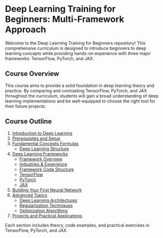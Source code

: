 # Deep Learning Training for Beginners: Multi-Framework Approach

Welcome to the Deep Learning Training for Beginners repository! This comprehensive curriculum is designed to introduce beginners to deep learning concepts while providing hands-on experience with three major frameworks: TensorFlow, PyTorch, and JAX.

 
## Course Overview

This course aims to provide a solid foundation in deep learning theory and practice. By comparing and contrasting TensorFlow, PyTorch, and JAX throughout the curriculum, students will gain a broad understanding of deep learning implementations and be well-equipped to choose the right tool for their future projects.

## Course Outline

1. [Introduction to Deep Learning](01_introduction/introduction.md)
2. [Prerequisites and Setup](00_prerequisites-and-setup/prerequisites-and-setup.md)
3. [Fundamental Concepts Formulas](02_fundamental-concepts/formulas.md)
   - [Deep Learning Structure](02_fundamental-concepts/01_fundamental_concepts_dl.md)
4. [Deep Learning Frameworks](03_deep-learning-frameworks/)
   - [Framework Overview](03_deep-learning-frameworks/01_framework_overview.md)
   - [Industries & Experience](03_deep-learning-frameworks/02_framework_industry_experience.md)
   - [Framework Code Structure](03_deep-learning-frameworks/03_framework_code_structure.md)
   - [TensorFlow](03_deep-learning-frameworks/04_tensorflow_fundamental_concepts.md)
   - [PyTorch](03_deep-learning-frameworks/pytorch_fundamental_concepts.md)
   - [JAX](03_deep-learning-frameworks/jax_fundamental_concepts.md)
5. [Building Your First Neural Network](building-your-first-neural-network/building-your-first-neural-network.md)
6. [Advanced Topics](advanced-topics/)
   - [Deep Learning Architectures](advanced-topics/deep-learning-architectures.md)
   - [Regularization Techniques](advanced-topics/regularization-techniques.md)
   - [Optimization Algorithms](advanced-topics/optimization-algorithms.md)
7. [Projects and Practical Applications](projects-and-practical-applications/projects-and-practical-applications.md)


Each section includes theory, code examples, and practical exercises in TensorFlow, PyTorch, and JAX.
